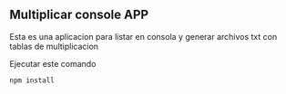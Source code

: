 
## Multiplicar console APP

Esta es una aplicacion para listar en consola y generar
archivos txt con tablas de multiplicacion


Ejecutar este comando

```
npm install
```